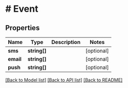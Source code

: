 # # Event

## Properties

Name | Type | Description | Notes
------------ | ------------- | ------------- | -------------
**sms** | **string[]** |  | [optional]
**email** | **string[]** |  | [optional]
**push** | **string[]** |  | [optional]

[[Back to Model list]](../../README.md#models) [[Back to API list]](../../README.md#endpoints) [[Back to README]](../../README.md)
